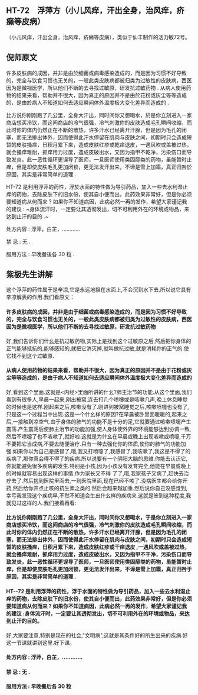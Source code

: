 ## HT-72　浮萍方（小儿风痒，汗出全身，治风痒，疥癞等皮病）

（小儿风痒，汗出全身，治风痒，疥癞等皮病），类似于仙丰制作的活力敏72号。

## 倪师原文

许多皮肤病的成因，并非是由於细菌或病毒感染造成的，而是因为习惯不好导致的，完全与饮食习惯也无关的，一般此类皮肤病都被归类为过敏性的皮肤病，西医因为是微视医学，所以他们不断的去寻找过敏原，研发抗过敏药物 . 从病人使用药物的结果来看，帮助并不很大，因为真正的原因并不是由於花粉或灰尘等等造成的，是由於病人不知道如何去适应瞬间体外温度极大变化差异而造成的 .

比方说你刚刚跑了几公里，全身大汗出，同时间你又想喝水，於是你立刻进入一家商店想买冷饮，而这间商店的冷气很强，冷气刺激你的皮肤造成毛孔瞬间收缩，而此时你的体内仍然正在不断的散热，许多汗水已经离开汗腺，但是因为毛孔的闭塞，而无法排出体外，因而使得此汗水停留在肌肉与皮肤之间，初期时只会造成短暂的皮肤搔痒，日积月累下来，造成皮肤红疹或乾痒退皮，一遇风吹或盖被过热，就会搔痒难耐，抓痒用力过度，造成皮破出水，又因为指甲不乾净，污染伤口而导致发炎，此一恶性循环更误导了医师，一旦医师使用类固醇类的药物，虽能暂时止痒，但是却使皮肤毛孔更加闭锁，更无法发汗出来，不谛是雪上加霜，真正归咎於原因，其实是非常简单的道理 .
 
HT-72 是利用浮萍的药性，浮於水面的特性做为导引药品，加入一些去水利湿止痒的药物，去除皮肤下的旧水份，使其自小便而出，此药效果非常好，但是你必须要知道病从何而来 ? 如果你不知道病因，此病必然一再的发作，希望大家谨记我的建议 : ~身体流汗时，一定要让其透彻发出，切不可利用外在的环境或物品，来达到止汗的目的 .~

处方内容 : 浮萍，白芷，............

禁 忌 : 无 .

服用方法 : 早晚餐後各 30 粒 .

## 紫极先生讲解

这个浮萍的药性属于是辛凉,它是永远地飘在水面上,不会沉到水下去.所以说它具有辛凉解表的作用.我们看原文：

#### 许多皮肤病的成因，并非是由于细菌或病毒感染造成的，而是因为习惯不好导致的，完全与饮食习惯也无关的，一般此类皮肤病都被归类为过敏性的皮肤病，西医因为是微视医学，所以他们不断的去寻找过敏原，研发抗过敏药物

好,我们告诉你们什幺是抗过敏药物,实际上是找到这个过敏原之后,然后把你身体的正气能够抵抗的,能够感知的,就把它消灭掉,就叫做抗过敏,就是消耗你的正气的.使它找不到这个过敏原.

#### 从病人使用药物的结果来看，帮助并不很大，因为真正的原因并不是由于花粉或灰尘等等造成的，是由于病人不知道如何去适应瞬间体外温度极大变化差异而造成的

好,看到这个里面.这就是<内经>里面所讲的什幺?肺主治节的功能.从这个里面,我们看到有很多人,早晨一起来,刚出被窝,连去打几个喷嚏或是咳嗽几声,晚上休息睡觉的时候也是这样.刚起来之后,咳嗽没有了.刚进到被窝睡觉之后,咳嗽喷嚏也没有了,只是这一个过程当中出现.这是一个什幺样的原因?在早晨被卧里面暖暖的,起来之后,一接触到凉空气.由于身体的肺气的功能不是十分的足,它就要通过咳嗽喷嚏产生震荡.产生震荡后使肺主治节的功能加强,使人身体使外界的环境能够达到协调一致,然后不喷嚏了也不咳嗽了,就好啦.这就是为什幺在早晨或晚上出现咳嗽或喷嚏,千万不要把它当成病,不要去随便治疗.只有一种去强化你的体质,使你的肺气的功能加强.如果你以为自己是感冒了,哦,我又打喷嚏了,我感冒了,我咳嗽了,我这是不得了的疾病了,那你真会得不得了的疾病.所以说要有一个阴阳大脑的思维.你能去认识它,你就能避免很多疾病的发生.特别是小孩,因为小孩没有发育完全,他能在早晨或晚上的时候就容易出现这样的事情.作为家长又不得 了了,哦,我家孩子又病了,赶快去治疗去了.然后抱到医院里面去,一到医院里面,现在已经不咳了.没病医生都会给你开药,然后给你开点止咳的抗生素之类的.然后会越来越加重.然后说你自己没感觉到,幸亏我发现这个疾病早,不然不知道会生出什幺样的疾病来.这就是笨到这种程度,我就见过这样的人.我们接着再看:

#### 比方说你刚刚跑了几公里，全身大汗出，同时间你又想喝水，于是你立刻进入一家商店想买冷饮，而这间商店的冷气很强，冷气刺激你的皮肤造成毛孔瞬间收缩，而此时你的体内仍然正在不断的散热，许多汗水已经离开汗腺，但是因为毛孔的闭塞，而无法排出体外，因而使得此汗水停留在肌肉与皮肤之间，初期时只会造成短暂的皮肤搔痒，日积月累下来，造成皮肤红疹或干痒退皮 ,一遇风吹或盖被过热，就会搔痒难耐，抓痒用力过度，造成皮破出水，又因为指甲不干净，污染伤口而导致发炎，此一恶性循环更误导了医师，一旦医师使用类固醇类的药物，虽能暂时止痒，但是却使皮肤毛孔更加闭锁，更无法发汗出来，不谛是雪上加霜，真正归咎于原因，其实是非常简单的道理 .

#### HT--72 是利用浮萍的药性，浮于水面的特性做为导引药品，加入一些去水利湿止痒的药物，去除皮肤下的旧水份，使其自小便而出，此药效果非常好，但是你必须要知道病从何而来 ? 如果你不知道病因，此病必然一再的发作，希望大家谨记我的建议 :身体流汗时，一定要让其透彻发出，切不可利用外在的环境或物品，来达到止汗的目的。

好,大家要注意,特别是现在的社会,"文明病",这就是其条件好的所生出来的疾病.好这一节课就讲到这里.好下课。

#### 处方内容 : 浮萍，白芷，............

#### 禁 忌 : 无 .

#### 服用方法 : 早晚餐后各 30 粒

